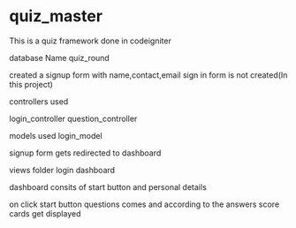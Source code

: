 # quiz_master
This is a quiz framework done in codeigniter

database Name quiz_round

created a signup form with name,contact,email 
sign in form is not created(In this project)

controllers used 

login_controller
question_controller

models used
login_model

signup form gets redirected to dashboard

views folder
login
dashboard

dashboard consits of start button and personal details

on click start button questions comes and according to the answers score cards get displayed
